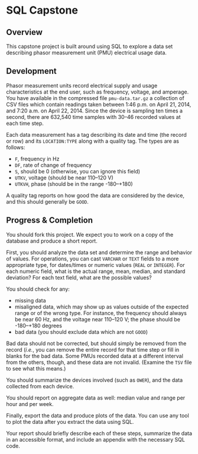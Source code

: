 # SQL Capstone

## Overview

This capstone project is built around using SQL to explore a data set describing phasor measurement unit (PMU) electrical usage data.

## Development

Phasor measurement units record electrical supply and usage characteristics at the end user, such as frequency, voltage, and amperage.  You have available in the compressed file `pmu-data.tar.gz` a collection of CSV files which contain readings taken between 1:46 p.m. on April 21, 2014, and 7:20 a.m. on April 22, 2014.  Since the device is sampling ten times a second, there are 632,540 time samples with 30–46 recorded values at each time step.

Each data measurement has a tag describing its date and time (the record or row) and its `LOCATION:TYPE` along with a quality tag.  The types are as follows:

- `F`, frequency in Hz
- `DF`, rate of change of frequency
- `S`, should be 0 (otherwise, you can ignore this field)
- `UTKV`, voltage (should be near 110–120 V)
- `UTKVH`, phase (should be in the range -180–+180)

A quality tag reports on how good the data are considered by the device, and this should generally be `GOOD`.

## Progress & Completion

You should fork this project.  We expect you to work on a copy of the database and produce a short report.

First, you should analyze the data set and determine the range and behavior of values.  For operations, you can cast `VARCHAR` or `TEXT` fields to a more appropriate type, for dates/times or numeric values (`REAL` or `INTEGER`).  For each numeric field, what is the actual range, mean, median, and standard deviation?  For each text field, what are the possible values?

You should check for any:

- missing data
- misaligned data, which may show up as values outside of the expected range or of the wrong type.  For instance, the frequency should always be near 60 Hz, and the voltage near 110–120 V; the phase should be -180–+180 degrees
- bad data (you should exclude data which are not `GOOD`)

Bad data should not be corrected, but should simply be removed from the record (*i.e.*, you can remove the entire record for that time step or fill in blanks for the bad data.  Some PMUs recorded data at a different interval from the others, though, and these data are not invalid.  (Examine the `TSV` file to see what this means.)

You should summarize the devices involved (such as `OWER`), and the data collected from each device.

You should report on aggregate data as well:  median value and range per hour and per week.

Finally, export the data and produce plots of the data.  You can use any tool to plot the data after you extract the data using SQL.

Your report should briefly describe each of these steps, summarize the data in an accessible format, and include an appendix with the necessary SQL code.
